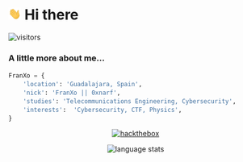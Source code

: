# <img src="https://raw.githubusercontent.com/ABSphreak/ABSphreak/master/gifs/Hi.gif" width="5%"> Hi there

![visitors](https://visitor-badge.glitch.me/badge?page_id=0xnarf/0xnarf)

### A little more about me...

```python
FranXo = {
    'location': 'Guadalajara, Spain',
    'nick': 'FranXo || 0xnarf',
    'studies': 'Telecommunications Engineering, Cybersecurity',
    'interests':  'Cybersecurity, CTF, Physics',
}
```

<p align="center">
	<a href="https://app.hackthebox.com/profile/509559" target="_blank">
		<img alt="hackthebox" src="https://www.hackthebox.com/badge/image/509559">
	</a>
</p>
 
 <p align="center">
	<img alt="language stats" src="https://github-readme-stats.vercel.app/api/top-langs?username=0xnarf&theme=dark&hide=HTML,TeX,R,Less,CSS&count_private=false&show_icons=true&layout=compact&langs_count=6">
</p>
